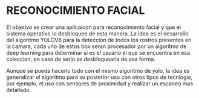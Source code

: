 

# RECONOCIMIENTO FACIAL

El objetivo es crear una aplicaicon para reconocimiento facial y que el sistema operativo lo desbloquee de esta manera. La idea es el desarrollo del algoritmo YOLOV8 para la deteccion de todos los rostros presentes en la camara, cada uno de estos box seran procesador por un algoritmo de deep learning para determinar si es el usuario el que se encuentra en esa coleccion, en caso de serlo se desbloquearia de esa forma.

Aunque se pueda hacerlo todo con el mismo algoritmo de yolo, la idea es generalizar el algoritmo para su posterior uso con otros tipos de tecnlogia, por ejemplo, el uso con sensores de proximidad y realizar un escaneo mas detallado.


